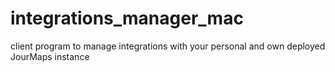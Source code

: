 # integrations_manager_mac
client program to manage integrations with your personal and own deployed JourMaps instance
